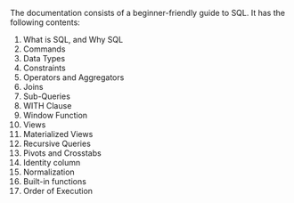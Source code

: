 The documentation consists of a beginner-friendly guide to SQL. It has the following contents:
1. What is SQL, and Why SQL
2. Commands
3. Data Types
4. Constraints
5. Operators and Aggregators
6. Joins
7. Sub-Queries
8. WITH Clause
9. Window Function
10. Views
11. Materialized Views
12. Recursive Queries
13. Pivots and Crosstabs
14. Identity column
15. Normalization
16. Built-in functions
17. Order of Execution
